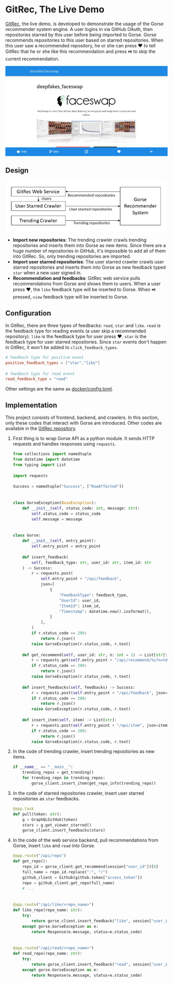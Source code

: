 # GitRec, The Live Demo

[GitRec](https://gitrec.gorse.io/), the live demo, is developed to demonstrate the usage of the Gorse recommender system engine. A user logins in via GitHub OAuth, then repositories starred by this user before being imported to Gorse. Gorse recommends repositories to this user based on starred repositories. When this user saw a recommended repository, he or she can press ❤️ to tell GitRec that he or she like this recommendation and press ⏯️ to skip the current recommendation.

![gitrec](img/gitrec.jpg)

## Design

<center><img width="500" src="img/gitrec-architecture.png"/></center>

- **Import new repositories**: The trending crawler crawls trending repositories and inserts them into Gorse as new items. Since there are a huge number of repositories in GitHub, it's impossible to add all of them into GitRec. So, only trending repositories are imported.
- **Import user starred repositories**: The user starred crawler crawls user starred repositories and inserts them into Gorse as new feedback typed `star` when a new user signed in.
- **Recommendation and feedbacks**: GitRec web service pulls recommendations from Gorse and shows them to users. When a user press ❤️, the `like` feedback type will be inserted to Gorse. When ⏯️ pressed, `view` feedback type will be inserted to Gorse.

## Configuration

In GitRec, there are three types of feedbacks: `read`, `star` and `like`. `read` is the feedback type for reading events (a user skip a recommended repository). `like` is the feedback type for user press ❤️. `star` is the feedback type for user starred repositories. Since `star` events don't happen in GitRec, it won't be added to `click_feedback_types`.

```toml
# feedback type for positive event
positive_feedback_types = ["star","like"]

# feedback type for read event
read_feedback_type = "read"
```

Other settings are the same as [docker/config.toml](https://github.com/zhenghaoz/gorse/blob/master/docker/config.toml).

## Implementation

This project consists of frontend, backend, and crawlers. In this section, only these codes that interact with Gorse are introduced. Other codes are available in the [GitRec repository](https://github.com/zhenghaoz/gitrec).

1. First thing is to wrap Gorse API as a python module. It sends HTTP requests and handles responses using `requests`.

    ```python
    from collections import namedtuple
    from datetime import datetime
    from typing import List

    import requests

    Success = namedtuple("Success", ["RowAffected"])


    class GorseException(BaseException):
        def __init__(self, status_code: int, message: str):
            self.status_code = status_code
            self.message = message


    class Gorse:
        def __init__(self, entry_point):
            self.entry_point = entry_point

        def insert_feedback(
            self, feedback_type: str, user_id: str, item_id: str
        ) -> Success:
            r = requests.post(
                self.entry_point + "/api/feedback",
                json=[
                    {
                        "FeedbackType": feedback_type,
                        "UserId": user_id,
                        "ItemId": item_id,
                        "Timestamp": datetime.now().isoformat(),
                    }
                ],
            )
            if r.status_code == 200:
                return r.json()
            raise GorseException(r.status_code, r.text)

        def get_recommend(self, user_id: str, n: int = 1) -> List[str]:
            r = requests.get(self.entry_point + "/api/recommend/%s?n=%d" % (user_id, n))
            if r.status_code == 200:
                return r.json()
            raise GorseException(r.status_code, r.text)

        def insert_feedbacks(self, feedbacks) -> Success:
            r = requests.post(self.entry_point + "/api/feedback", json=feedbacks)
            if r.status_code == 200:
                return r.json()
            raise GorseException(r.status_code, r.text)

        def insert_item(self, item) -> List[str]:
            r = requests.post(self.entry_point + "/api/item", json=item)
            if r.status_code == 200:
                return r.json()
            raise GorseException(r.status_code, r.text)
    ```

2. In the code of trending crawler, insert trending repositories as new items.

    ```python
    if __name__ == "__main__":
        trending_repos = get_trending()
        for trending_repo in trending_repos:
            gorse_client.insert_item(get_repo_info(trending_repo))
    ```

3. In the code of starred repositories crawler, insert user starred repositories as `star` feedbacks.

    ```python
    @app.task
    def pull(token: str):
        g = GraphQLGitHub(token)
        stars = g.get_viewer_starred()
        gorse_client.insert_feedbacks(stars)
    ```

4. In the code of the web service backend, pull recommendations from Gorse, insert `like` and `read` into Gorse.

    ```python
    @app.route("/api/repo")
    def get_repo():
        repo_id = gorse_client.get_recommend(session["user_id"])[0]
        full_name = repo_id.replace(":", "/")
        github_client = Github(github.token["access_token"])
        repo = github_client.get_repo(full_name)
        # ...


    @app.route("/api/like/<repo_name>")
    def like_repo(repo_name: str):
        try:
            return gorse_client.insert_feedback("like", session["user_id"], repo_name)
        except gorse.GorseException as e:
            return Response(e.message, status=e.status_code)


    @app.route("/api/read/<repo_name>")
    def read_repo(repo_name: str):
        try:
            return gorse_client.insert_feedback("read", session["user_id"], repo_name)
        except gorse.GorseException as e:
            return Response(e.message, status=e.status_code)
    ```
